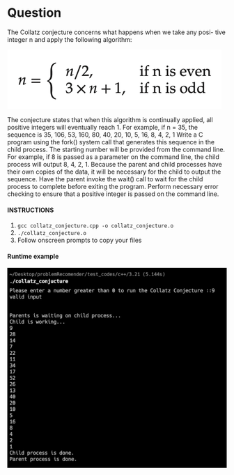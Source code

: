 # Question

The Collatz conjecture concerns what happens when we take any posi- tive integer n and apply the following algorithm:

![alt text](https://github.com/shashanksk/CS_MinorProjrct/blob/main/2.24/images/Screenshot%202022-11-09%20at%2010.56.49%20AM.png)

The conjecture states that when this algorithm is continually applied, all positive integers will eventually reach 1. For example, if n = 35, the sequence is 35, 106, 53, 160, 80, 40, 20, 10, 5, 16, 8, 4, 2, 1 Write a C program using the fork() system call that generates this sequence in the child process. The starting number will be provided from the command line. For example, if 8 is passed as a parameter on the command line, the child process will output 8, 4, 2, 1. Because the parent and child processes have their own copies of the data, it will be necessary for the child to output the sequence. Have the parent invoke the wait() call to wait for the child process to complete before exiting the program. Perform necessary error checking to ensure that a positive integer is passed on the command line.


#### INSTRUCTIONS
1. `gcc collatz_conjecture.cpp -o collatz_conjecture.o`
2. `./collatz_conjecture.o`
3. Follow onscreen prompts to copy your files

#### Runtime example
![alt text](https://github.com/shashanksk/CS_MinorProjrct/blob/main/3.21/images/Screenshot%202022-11-09%20at%2012.13.05%20PM.png)


